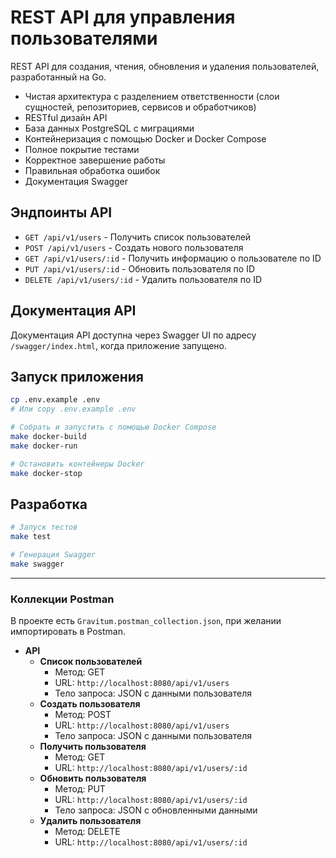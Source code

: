 # REST API для управления пользователями

REST API для создания, чтения, обновления и удаления пользователей, разработанный на Go.


- Чистая архитектура с разделением ответственности (слои сущностей, репозиториев, сервисов и обработчиков)
- RESTful дизайн API
- База данных PostgreSQL с миграциями
- Контейнеризация с помощью Docker и Docker Compose
- Полное покрытие тестами
- Корректное завершение работы
- Правильная обработка ошибок
- Документация Swagger

## Эндпоинты API

- `GET /api/v1/users` - Получить список пользователей
- `POST /api/v1/users` - Создать нового пользователя
- `GET /api/v1/users/:id` - Получить информацию о пользователе по ID
- `PUT /api/v1/users/:id` - Обновить пользователя по ID
- `DELETE /api/v1/users/:id` - Удалить пользователя по ID

## Документация API

Документация API доступна через Swagger UI по адресу `/swagger/index.html`, когда приложение запущено.


## Запуск приложения

```bash
cp .env.example .env
# Или copy .env.example .env

# Собрать и запустить с помощью Docker Compose
make docker-build
make docker-run

# Остановить контейнеры Docker
make docker-stop
```


## Разработка

```bash
# Запуск тестов
make test

# Генерация Swagger
make swagger
```

---

### Коллекции Postman

В проекте есть `Gravitum.postman_collection.json`, при желании импортировать в Postman.

- **API**
  - **Список пользователей**
    - Метод: GET
    - URL: `http://localhost:8080/api/v1/users`
    - Тело запроса: JSON с данными пользователя
  - **Создать пользователя**
    - Метод: POST
    - URL: `http://localhost:8080/api/v1/users`
    - Тело запроса: JSON с данными пользователя
  - **Получить пользователя**
    - Метод: GET
    - URL: `http://localhost:8080/api/v1/users/:id`
  - **Обновить пользователя**
    - Метод: PUT
    - URL: `http://localhost:8080/api/v1/users/:id`
    - Тело запроса: JSON с обновленными данными
  - **Удалить пользователя**
    - Метод: DELETE
    - URL: `http://localhost:8080/api/v1/users/:id`